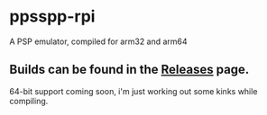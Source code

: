 # ppsspp-rpi
A PSP emulator, compiled for arm32 and arm64

## Builds can be found in the [Releases](https://github.com/ryanfortner/ppsspp-rpi/releases/latest) page.

64-bit support coming soon, i'm just working out some kinks while compiling.
